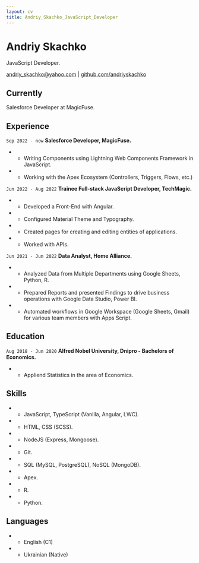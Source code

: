 ```yaml
---
layout: cv
title: Andriy_Skachko_JavaScript_Developer
---
```

# Andriy Skachko
JavaScript Developer.

<div id="webaddress">
<a href="andriy_skachko@yahoo.com">andriy_skachko@yahoo.com</a>
| <a href="https://github.com/andriyskachko">github.com/andriyskachko</a>
</div>

## Currently

Salesforce Developer at MagicFuse.

## Experience

`Sep 2022 - now`
__Salesforce Developer, MagicFuse.__

- * Writing Components using Lightning Web Components Framework in JavaScript.
- * Working with the Apex Ecosystem (Controllers, Triggers, Flows, etc.)

`Jun 2022 - Aug 2022`
__Trainee Full-stack JavaScript Developer, TechMagic.__


- * Developed a Front-End with Angular.
- * Configured Material Theme and Typography.
- * Created pages for creating and editing entities of applications.
- * Worked with APIs.


`Jun 2021 - Jun 2022`
__Data Analyst, Home Alliance.__

- * Analyzed Data from Multiple Departments using Google Sheets, Python, R.
- * Prepared Reports and presented Findings to drive business operations with Google Data Studio, Power BI.
- * Automated workflows in Google Workspace (Google Sheets, Gmail) for various team members with Apps Script.

## Education

`Aug 2018 - Jun 2020`
__Alfred Nobel University, Dnipro - Bachelors of Economics.__

- * Appliend Statistics in the area of Economics.

## Skills

- * JavaScript, TypeScript (Vanilla, Angular, LWC).
- * HTML, CSS (SCSS).
- * NodeJS (Express, Mongoose).
- * Git.
- * SQL (MySQL, PostgreSQL), NoSQL (MongoDB).
- * Apex.
- * R.
- * Python.

## Languages

- * English (C1)
- * Ukrainian (Native)

<!-- ### Footer

Last updated: Nov 2022 -->


